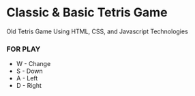 # Classic & Basic Tetris Game

Old Tetris Game Using HTML, CSS, and Javascript Technologies

### FOR PLAY
* W - Change
* S - Down
* A - Left
* D - Right
